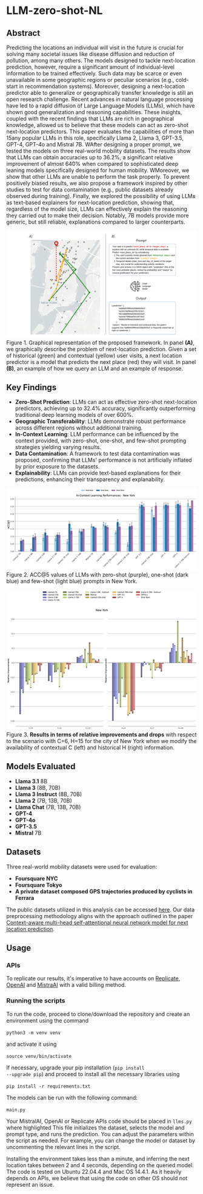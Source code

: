# LLM-zero-shot-NL

## Abstract

Predicting the locations an individual will visit in the future is crucial for solving many societal issues like disease diffusion and reduction of pollution, among many others. The models designed to tackle next-location prediction, however, require a significant amount of individual-level information to be trained effectively. Such data may be scarce or even unavailable in some geographic regions or peculiar scenarios (e.g., cold-start in recommendation systems). Moreover, designing a next-location predictor able to generalize or geographically transfer knowledge is still an open research challenge. Recent advances in natural language processing have led to a rapid diffusion of Large Language Models (LLMs), which have shown good generalization and reasoning capabilities. These insights, coupled with the recent findings that LLMs are rich in geographical knowledge, allowed us to believe that these models can act as zero-shot next-location predictors. This paper evaluates the capabilities of more than 15any popular LLMs in this role, specifically Llama 2, Llama 3, GPT-3.5, GPT-4, GPT-4o and Mistral 7B. WAfter designing a proper prompt, we tested the models on three real-world mobility datasets. The results show that LLMs can obtain accuracies up to 36.2%, a significant relative improvement of almost 640% when compared to sophisticated deep leaning models specifically designed for human mobility. WMoreover, we show that other LLMs are unable to perform the task properly. To prevent positively biased results, we also propose a framework inspired by other studies to test for data contamination (e.g., public datasets already observed during training). Finally, we explored the possibility of using LLMs as text-based explainers for next-location prediction, showing that, regardless of the model size, LLMs can effectively explain the reasoning they carried out to make their decision. Notably, 7B models provide more generic, but still reliable, explanations compared to larger counterparts.

![Architecture](images/Fig0.png)
Figure 1. Graphical representation of the proposed framework. In panel **(A)**, we graphically describe the problem of next-location prediction. Given a set of historical (green) and contextual (yellow) user visits, a next location predictor is a model that predicts the next place (red) they will visit. In panel **(B)**, an example of how we query an LLM and an example of response.


## Key Findings

- **Zero-Shot Prediction**: LLMs can act as effective zero-shot next-location predictors, achieving up to 32.4% accuracy, significantly outperforming traditional deep learning models of over 600%.
- **Geographic Transferability**: LLMs demonstrate robust performance across different regions without additional training.
- **In-Context Learning**: LLM performance can be influenced by the context provided, with zero-shot, one-shot, and few-shot prompting strategies yielding varying results.
- **Data Contamination**: A framework to test data contamination was proposed, confirming that LLMs' performance is not artificially inflated by prior exposure to the datasets.
- **Explainability**: LLMs can provide text-based explanations for their predictions, enhancing their transparency and explanability.

![Architecture](images/Fig1.png)
Figure 2. ACC@5 values of LLMs with zero-shot (purple), one-shot (dark blue) and few-shot (light blue) prompts in New York.


![Architecture](images/Fig2.png)
Figure 3. **Results in terms of relative improvements and drops** with respect to the scenario with C=6, H=15 for the city of New York when we modify the availability of contextual C (left) and historical H (right) information.

## Models Evaluated
- **Llama 3.1** 8B
- **Llama 3** (8B, 70B)
- **Llama 3 Instruct** (8B, 70B)
- **Llama 2** (7B, 13B, 70B)
- **Llama  Chat** (7B, 13B, 70B)
- **GPT-4**
- **GPT-4o**
- **GPT-3.5**
- **Mistral** 7B

## Datasets

Three real-world mobility datasets were used for evaluation:
- **Foursquare NYC**
- **Foursquare Tokyo**
- **A private dataset composed GPS trajectories produced by cyclists in Ferrara**

The public datasets utilized in this analysis can be accessed [here](https://www.kaggle.com/datasets/chetanism/foursquare-nyc-and-tokyo-checkin-dataset). Our data preprocessing methodology aligns with the approach outlined in the paper  [Context-aware multi-head self-attentional neural network model for next location prediction](https://arxiv.org/abs/2212.01953).

## Usage

### APIs

To replicate our results, it's imperative to have accounts on [Replicate](https://replicate.com/), [OpenAI](https://openai.com/) and [MistraAI](https://docs.mistral.ai/api/) with a valid billing method.

### Running the scripts

To run the code, proceed to clone/download the repository and create an environment using the command

<code>python3 -m venv venv</code> 

and activate it using

<code>source venv/bin/activate</code>

If necessary, upgrade your pip installation (<code>pip install --upgrade pip</code>) and proceed to install all the necessary libraries using

<code>pip install -r requirements.txt</code>

The models can be run with the following command:

<code>main.py</code>

Your MistralAI, OpenAI or Replicate APIs code should be placed in <code>llms.py</code> where highlighted
This file initializes the dataset, selects the model and prompt type, and runs the prediction. You can adjust the parameters within the script as needed. For example, you can change the model or dataset by uncommenting the relevant lines in the script.

Installing the environment takes less than a minute, and inferring the next location takes between 2 and 4 seconds, depending on the queried model. The code is tested on Ubuntu 22.04.4 and Mac OS 14.4.1. As it heavily depends on APIs, we believe that using the code on other OS should not represent an issue. 
